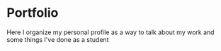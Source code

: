 # Portfolio
Here I organize my personal profile as a way to talk about my work and some things I've done as a student
